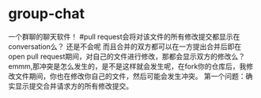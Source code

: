 # group-chat
一个群聊的聊天软件！
#pull request会将对该文件的所有修改提交都显示在conversation么？
还是不会呢
而且合并的双方都可以在一方提出合并后即在open pull request期间，对自己的文件进行修改，那都会显示双方的修改么？
emmm,那冲突是怎么发生的，是不是这样就会发生呢，在fork你的仓库后，我修改文件期间，你也在修改你自己的文件，然后可能会发生冲突。
第一个问题：确实显示提交合并请求方的所有修改提交。
